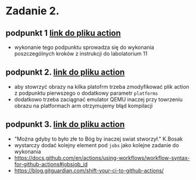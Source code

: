 # Zadanie 2.

## podpunkt 1 [link do pliku action](.github/workflows/zad1.yml)
- wykonanie tego podpunktu sprowadza się do wykonania poszczególnych kroków z instrukcji do labolatorium 11

## podpunkt 2. [link do pliku action](.github/workflows/zad2.yml)
- aby stowrzyć obrazy na kilka platofrm trzeba zmodyfikować plik action z podpunktu pierwszego o dodatkowy parametr `platforms`
- dodatkowo trzeba zaciągnać emulator QEMU inaczej przy towrzeniu obrazu na platformach arm otrzymujemy błąd kompilacji

## podpunkt 3. [link do pliku action](.github/workflows/zad3.yml)
 - "Można gdyby to było złe to Bóg by inaczej swiat stworzył." K.Bosak
 - wystarczy dodać kolejny element pod `jobs` jako kolejne zadanie do wykonania  
 - https://docs.github.com/en/actions/using-workflows/workflow-syntax-for-github-actions#jobsjob_id
 - https://blog.gitguardian.com/shift-your-ci-to-github-actions/
 
 
